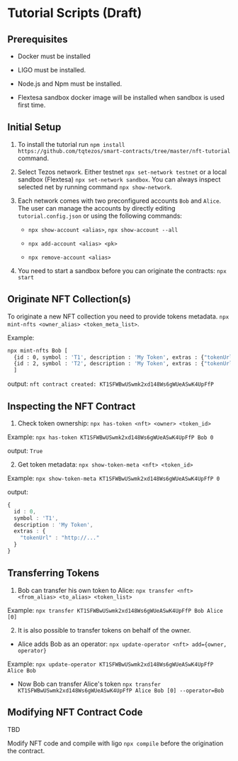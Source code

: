 # Tutorial Scripts (Draft)

## Prerequisites

- Docker must be installed

- LIGO must be installed.

- Node.js and Npm must be installed.

- Flextesa sandbox docker image will be installed when sandbox is used first time.

## Initial Setup

1. To install the tutorial run
   `npm install https://github.com/tqtezos/smart-contracts/tree/master/nft-tutorial`
   command.

2. Select Tezos network. Either testnet `npx set-network testnet` or a local sandbox
   (Flextesa) `npx set-network sandbox`. You can always inspect selected net by running
   command `npx show-network`.

3. Each network comes with two preconfigured accounts `Bob` and `Alice`. The user
   can manage the accounts by directly editing `tutorial.config.json` or using
   the following commands:

   - `npx show-account <alias>`, `npx show-account --all`

   - `npx add-account <alias> <pk>`
   - `npx remove-account <alias>`

4. You need to start a sandbox before you can originate the contracts:
   `npx start`

## Originate NFT Collection(s)

To originate a new NFT collection you need to provide tokens metadata.
`npx mint-nfts <owner_alias> <token_meta_list>`.

Example:

```sh
npx mint-nfts Bob [
  {id : 0, symbol : 'T1', description : 'My Token', extras : {"tokenUrl" : "http://..."} },
  {id : 2, symbol : 'T2', description : 'My Token', extras : {"tokenUrl" : "http://..."} }
  ]
```

output:
`nft contract created: KT1SFWBwUSwmk2xd148Ws6gWUeASwK4UpFfP`

## Inspecting the NFT Contract

1. Check token ownership: `npx has-token <nft> <owner> <token_id>`

Example:
`npx has-token KT1SFWBwUSwmk2xd148Ws6gWUeASwK4UpFfP Bob 0`

output:
`True`

2. Get token metadata: `npx show-token-meta <nft> <token_id>`

Example:
`npx show-token-meta KT1SFWBwUSwmk2xd148Ws6gWUeASwK4UpFfP 0`

output:

```typescript
{
  id : 0,
  symbol : 'T1',
  description : 'My Token',
  extras : {
    "tokenUrl" : "http://..."
  }
}
```

## Transferring Tokens

1. Bob can transfer his own token to Alice:
   `npx transfer <nft> <from_alias> <to_alias> <token_list>`

Example:
`npx transfer KT1SFWBwUSwmk2xd148Ws6gWUeASwK4UpFfP Bob Alice [0]`

2. It is also possible to transfer tokens on behalf of the owner.

- Alice adds Bob as an operator: `npx update-operator <nft> add={owner, operator}`

Example: `npx update-operator KT1SFWBwUSwmk2xd148Ws6gWUeASwK4UpFfP Alice Bob`

- Now Bob can transfer Alice's token
  `npx transfer KT1SFWBwUSwmk2xd148Ws6gWUeASwK4UpFfP Alice Bob [0] --operator=Bob`

## Modifying NFT Contract Code

TBD

Modify NFT code and compile with ligo `npx compile` before the origination the contract.
